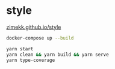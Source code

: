 # style

[zimekk.github.io/style](https://zimekk.github.io/style/)

```sh
docker-compose up --build
```

```sh
yarn start
yarn clean && yarn build && yarn serve
yarn type-coverage
```
